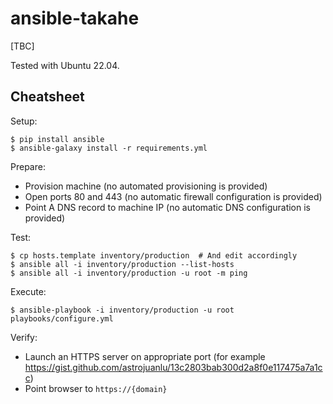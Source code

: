 # ansible-takahe

[TBC]

Tested with Ubuntu 22.04.

## Cheatsheet

Setup:

```
$ pip install ansible
$ ansible-galaxy install -r requirements.yml
```

Prepare:

- Provision machine (no automated provisioning is provided)
- Open ports 80 and 443 (no automatic firewall configuration is provided)
- Point A DNS record to machine IP (no automatic DNS configuration is provided)

Test:

```
$ cp hosts.template inventory/production  # And edit accordingly
$ ansible all -i inventory/production --list-hosts
$ ansible all -i inventory/production -u root -m ping
```

Execute:

```
$ ansible-playbook -i inventory/production -u root playbooks/configure.yml
```

Verify:

- Launch an HTTPS server on appropriate port (for example https://gist.github.com/astrojuanlu/13c2803bab300d2a8f0e117475a7a1cc)
- Point browser to `https://{domain}`

